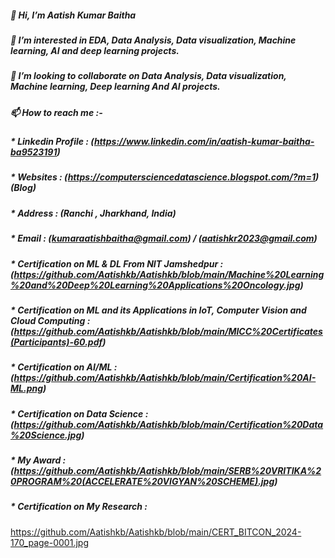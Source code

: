##### 👋 Hi, I’m Aatish Kumar Baitha
##### 👀 I’m interested in EDA, Data Analysis, Data visualization, Machine learning, AI and deep learning projects.
##### 💞️ I’m looking to collaborate on Data Analysis, Data visualization, Machine learning, Deep learning And AI projects.
##### 📫 How to reach me :-
##### * Linkedin Profile : (https://www.linkedin.com/in/aatish-kumar-baitha-ba9523191)
##### * Websites : (https://computersciencedatascience.blogspot.com/?m=1) (Blog)
##### * Address : (Ranchi , Jharkhand, India)
##### * Email : (kumaraatishbaitha@gmail.com) / (aatishkr2023@gmail.com)
##### * Certification on ML & DL From NIT Jamshedpur : (https://github.com/Aatishkb/Aatishkb/blob/main/Machine%20Learning%20and%20Deep%20Learning%20Applications%20Oncology.jpg)
##### * Certification on ML and its Applications in IoT, Computer Vision and Cloud Computing : (https://github.com/Aatishkb/Aatishkb/blob/main/MICC%20Certificates(Participants)-60.pdf)
##### * Certification on AI/ML : (https://github.com/Aatishkb/Aatishkb/blob/main/Certification%20AI-ML.png)
##### * Certification on Data Science : (https://github.com/Aatishkb/Aatishkb/blob/main/Certification%20Data%20Science.jpg)
##### * My Award : (https://github.com/Aatishkb/Aatishkb/blob/main/SERB%20VRITIKA%20PROGRAM%20(ACCELERATE%20VIGYAN%20SCHEME).jpg)
##### * Certification on My Research :
https://github.com/Aatishkb/Aatishkb/blob/main/CERT_BITCON_2024-170_page-0001.jpg
